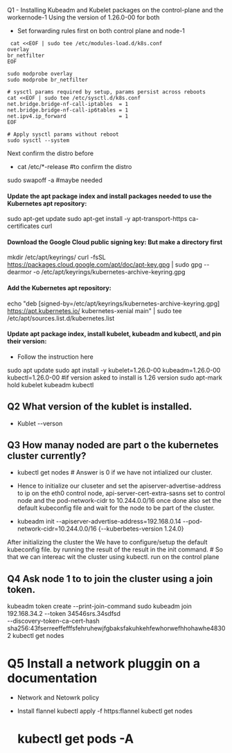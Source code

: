 Q1 - Installing Kubeadm and Kubelet packages on the control-plane and the workernode-1 
     Using the version of 1.26.0-00 for both 

- Set forwarding rules first on both control plane and node-1 

```
 cat <<EOF | sudo tee /etc/modules-load.d/k8s.conf
overlay
br_netfilter
EOF

sudo modprobe overlay
sudo modprobe br_netfilter

# sysctl params required by setup, params persist across reboots
cat <<EOF | sudo tee /etc/sysctl.d/k8s.conf
net.bridge.bridge-nf-call-iptables  = 1
net.bridge.bridge-nf-call-ip6tables = 1
net.ipv4.ip_forward                 = 1
EOF

# Apply sysctl params without reboot
sudo sysctl --system
```

Next confirm the distro before
- cat /etc/*-release #to confirm the distro


sudo swapoff -a   #maybe needed 
#### Update the apt package index and install packages needed to use the Kubernetes apt repository:
sudo apt-get update
sudo apt-get install -y apt-transport-https ca-certificates curl  

#### Download the Google Cloud public signing key: But make a directory first 

mkdir /etc/apt/keyrings/
curl -fsSL https://packages.cloud.google.com/apt/doc/apt-key.gpg | sudo gpg --dearmor -o /etc/apt/keyrings/kubernetes-archive-keyring.gpg

#### Add the Kubernetes apt repository:
echo "deb [signed-by=/etc/apt/keyrings/kubernetes-archive-keyring.gpg] https://apt.kubernetes.io/ kubernetes-xenial main" | sudo tee /etc/apt/sources.list.d/kubernetes.list

#### Update apt package index, install kubelet, kubeadm and kubectl, and pin their version: 
- Follow the instruction here

sudo apt  update
sudo apt  install -y kubelet=1.26.0-00 kubeadm=1.26.0-00 kubectl=1.26.0-00    #if version asked to install is 1.26 version 
sudo apt-mark hold kubelet kubeadm kubectl

## Q2 What version of the kublet is installed. 
- Kublet --verson

## Q3 How manay noded are part o the kubernetes cluster currently? 
- kubectl get nodes  # Answer is 0 if we have not intialized our cluster.

-  Hence to initialize our cluseter and set the apiserver-advertise-address to ip on the eth0 control node, api-server-cert-extra-sasns set
   to control node and the pod-network-cidr to 10.244.0.0/16
   once done also set the default kubeconfig file and wait for the node to be part of the cluster.

-   kubeadm init --apiserver-advertise-address=192.168.0.14 --pod-network-cidr=10.244.0.0/16
{--kuberbetes-version 1.24.0}

After initializing the cluster the 
We have to configure/setup the default kubeconfig file.
by running the result of the result in the init command.  # So that we can intereac wit the cluster using kubectl. run on the control plane

## Q4 Ask node 1 to to join the cluster using a join token. 
 kubeadm token create --print-join-command
 sudo kubeadm join 192.168.34.2 --token 34546srs.34sdfsd \
     --discovery-token-ca-cert-hash  sha256:43fserreeffefffsfehruhewjfgbaksfakuhkehfewhorwefhhohawhe48302
kubectl get nodes 
# Q5 Install a network pluggin on a documentation 

- Network and Netowrk policy

- Install flannel
kubectl apply -f https:flannel
kubectl get nodes 
  # kubectl get pods -A
     






